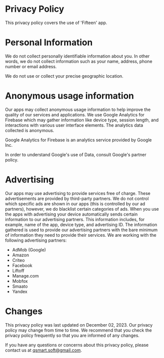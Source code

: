 # Privacy Policy

This privacy policy covers the use of 'Fifteen' app.

# Personal Information

We do not collect personally identifiable information about you. In other words, we do not collect information such as your name, address, phone number or email address.

We do not use or collect your precise geographic location.

# Anonymous usage information

Our apps may collect anonymous usage information to help improve the quality of our services and applications. We use Google Analytics for Firebase which may gather information like device type, session length, and interactions with various user interface elements. The analytics data collected is anonymous.

Google Analytics for Firebase is an analytics service provided by Google Inc.

In order to understand Google's use of Data, consult Google's partner policy.

# Advertising

Our apps may use advertising to provide services free of charge. These advertisements are provided by third-party partners. We do not control which specific ads are shown in our apps (this is controlled by our ad partners), however, we do blacklist certain categories of ads. When you use the apps with advertising your device automatically sends certain information to our advertising partners. This information includes, for example, name of the app, device type, and advertising ID. The information gathered is used to provide our advertising partners with the bare minimum of information they need to provide their services. We are working with the following advertising partners:

- AdMob (Google)
- Amazon
- Criteo
- Facebook
- Liftoff
- Manage.com
- Mobfox
- Smaato
- Yandex

# Changes

This privacy policy was last updated on December 02, 2023. Our privacy policy may change from time to time. We recommend that you check the privacy policy frequently so that you are informed of any changes.

If you have any questions or concerns about this privacy policy, please contact us at qsmart.soft@gmail.com.
